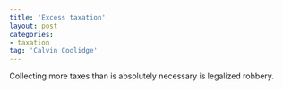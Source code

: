 ```yaml
---
title: 'Excess taxation'
layout: post
categories:
- taxation
tag: 'Calvin Coolidge'
---
```


Collecting more taxes than is absolutely necessary is legalized robbery.